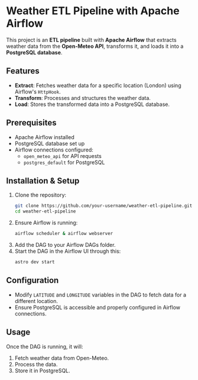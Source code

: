 # Weather ETL Pipeline with Apache Airflow

This project is an **ETL pipeline** built with **Apache Airflow** that extracts weather data from the **Open-Meteo API**, transforms it, and loads it into a **PostgreSQL database**.

## Features
- **Extract**: Fetches weather data for a specific location (London) using Airflow's `HttpHook`.
- **Transform**: Processes and structures the weather data.
- **Load**: Stores the transformed data into a PostgreSQL database.

## Prerequisites
- Apache Airflow installed
- PostgreSQL database set up
- Airflow connections configured:
  - `open_meteo_api` for API requests
  - `postgres_default` for PostgreSQL

## Installation & Setup
1. Clone the repository:
   ```bash
   git clone https://github.com/your-username/weather-etl-pipeline.git
   cd weather-etl-pipeline
   ```
2. Ensure Airflow is running:
   ```bash
   airflow scheduler & airflow webserver
   ```
3. Add the DAG to your Airflow DAGs folder.
4. Start the DAG in the Airflow UI through this:
   ```bash
   astro dev start
   ```

## Configuration
- Modify `LATITUDE` and `LONGITUDE` variables in the DAG to fetch data for a different location.
- Ensure PostgreSQL is accessible and properly configured in Airflow connections.

## Usage
Once the DAG is running, it will:
1. Fetch weather data from Open-Meteo.
2. Process the data.
3. Store it in PostgreSQL.


